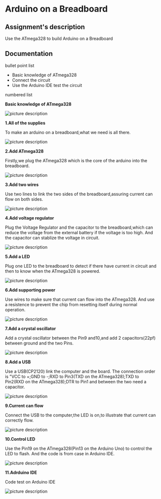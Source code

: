 # Arduino on a Breadboard
## Assignment's description
Use the ATmega328 to build Arduino on a Breadboard
## Documentation
bullet point list
* Basic knowledge of ATmega328
* Connect the circuit
* Use the Arduino IDE test the circuit

numbered list

**Basic knowledge of ATmega328**

![picture description](./images/ATmega328.jpg)

**1.All of the supplies**

To make an arduino on a breadboard,what we need is all there.

![picture description](./images/All-of-the-supplies.jpg)

**2.Add ATmega328**

Firstly,we plug the ATmega328 which is the core of the arduino into the breadboard.

![picture description](./images/Add-ATmega328.jpg)

**3.Add two wires**

Use two lines to link the two sides of the breadboard,assuring current can flow on both sides.

![picture description](./images/Add-two-wires.jpg)

**4.Add voltage regulator**

Plug the Voltage Regulator and the capacitor to the breadboard,which can reduce the voltage from the external battery if the voltage is too high. And the capacitor can stablize the voltage in circuit. 

![picture description](./images/Add-voltage-regulator.jpg)

**5.Add a LED**

Plug one LED to the breadboard to detect if there have current in circuit and then to know when the ATmega328 is powered.

![picture description](./images/Add-a-LED.jpg)

**6.Add supporting power**

Use wires to make sure that current can flow into the ATmega328. And use a resistence to prevent the chip from resetting itself during normal operation.

![picture description](./images/Add-supporting-power.jpg)

**7.Add a crystal oscillator**

Add a crystal oscillator between the Pin9 and10,and add 2 capacitors(22pf) between ground and the two Pins.

![picture description](./images/Add-a-crystal-oscillator.jpg)

**8.Add a USB**

Use a USB(CP2120) link the computer and the board. The connection order is "VCC to +;GND to -;RXD to Pin3(TXD on the ATmega328);TXD to Pin2(RXD on the ATmega328);DTR to Pin1 and between the two need a capacitor.

![picture description](./images/Add-a-USB.jpg)

**9.Current can flow**

Connect the USB to the computer,the LED is on,to illustrate that current can correctly flow.

![picture description](./images/Current-can-flow.jpg)

**10.Control LED**

Use the Pin19 on the ATmega328(Pin13 on the Arduino Uno) to control the LED to flash. And the code is from case in Arduino IDE.

![picture description](./images/Control-LED-02.jpg)

**11.Adrduino IDE**

Code test on Arduino IDE

![picture description](./images/Code.png)
